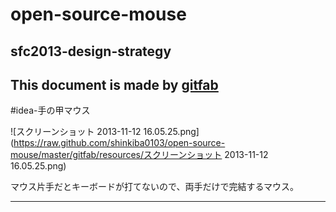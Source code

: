 # open-source-mouse
## sfc2013-design-strategy 
This document is made by [gitfab](http://gitfab.org)
---
#idea-手の甲マウス

![スクリーンショット 2013-11-12 16.05.25.png](https://raw.github.com/shinkiba0103/open-source-mouse/master/gitfab/resources/スクリーンショット 2013-11-12 16.05.25.png)

マウス片手だとキーボードが打てないので、両手だけで完結するマウス。

---
